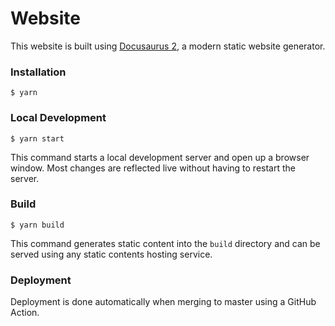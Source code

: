 # Website

This website is built using [Docusaurus 2](https://v2.docusaurus.io/), a modern
static website generator.

### Installation

```
$ yarn
```

### Local Development

```
$ yarn start
```

This command starts a local development server and open up a browser window.
Most changes are reflected live without having to restart the server.

### Build

```
$ yarn build
```

This command generates static content into the `build` directory and can be
served using any static contents hosting service.

### Deployment

Deployment is done automatically when merging to master using a GitHub Action.

